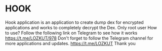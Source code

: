 # HOOK
Hook application is an application to create dump dex for encrypted applications and works to completely decrypt the Dex.
Only root user 
How to use? 
Follow the following link on Telegram to see how it works  https://t.me/LOZKUT/978
Don't forget to follow the Telegram channel for more applications and updates.
https://t.me/LOZKUT
Thank you  
